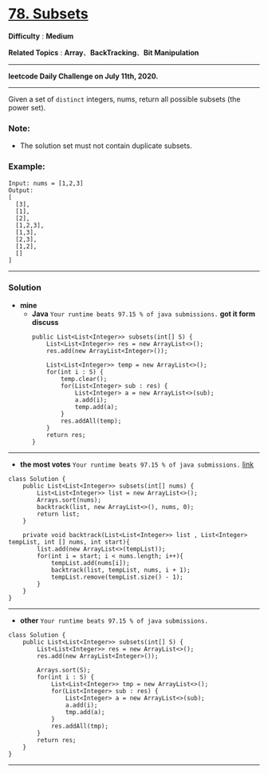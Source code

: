 # [78. Subsets](https://leetcode.com/problems/subsets/description/)

**Difficulty** : **Medium**

**Related Topics** : **Array**、**BackTracking**、**Bit Manipulation**

---

**leetcode Daily Challenge on July 11th, 2020.**

---

Given a set of `distinct` integers, nums, return all possible subsets (the power set).

### Note: 
* The solution set must not contain duplicate subsets.

### Example:
```
Input: nums = [1,2,3]
Output:
[
  [3],
  [1],
  [2],
  [1,2,3],
  [1,3],
  [2,3],
  [1,2],
  []
]
```

---

### Solution
* **mine**
  * **Java** `Your runtime beats 97.15 % of java submissions.` **got it form discuss**
    ```
    public List<List<Integer>> subsets(int[] S) {
        List<List<Integer>> res = new ArrayList<>();
        res.add(new ArrayList<Integer>());
        
        List<List<Integer>> temp = new ArrayList<>();
        for(int i : S) {
            temp.clear(); 
            for(List<Integer> sub : res) {
                List<Integer> a = new ArrayList<>(sub);
                a.add(i);
                temp.add(a);
            }
            res.addAll(temp);
        }
        return res;
    }
    ```
    
---

* **the most votes** `Your runtime beats 97.15 % of java submissions.` [link](https://leetcode.com/problems/subsets/discuss/27281/A-general-approach-to-backtracking-questions-in-Java-(Subsets-Permutations-Combination-Sum-Palindrome-Partitioning))
```
class Solution {
    public List<List<Integer>> subsets(int[] nums) {
        List<List<Integer>> list = new ArrayList<>();
        Arrays.sort(nums);
        backtrack(list, new ArrayList<>(), nums, 0);
        return list;
    }

    private void backtrack(List<List<Integer>> list , List<Integer> tempList, int [] nums, int start){
        list.add(new ArrayList<>(tempList));
        for(int i = start; i < nums.length; i++){
            tempList.add(nums[i]);
            backtrack(list, tempList, nums, i + 1);
            tempList.remove(tempList.size() - 1);
        }
    }
}
```

---

* **other** `Your runtime beats 97.15 % of java submissions.`
```
class Solution {
    public List<List<Integer>> subsets(int[] S) {
        List<List<Integer>> res = new ArrayList<>();
        res.add(new ArrayList<Integer>());
        
        Arrays.sort(S);
        for(int i : S) {
            List<List<Integer>> tmp = new ArrayList<>();
            for(List<Integer> sub : res) {
                List<Integer> a = new ArrayList<>(sub);
                a.add(i);
                tmp.add(a);
            }
            res.addAll(tmp);
        }
        return res;
    }
}
```

---
